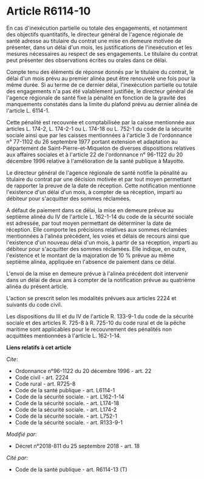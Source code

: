 # Article R6114-10

En cas d'inexécution partielle ou totale des engagements, et notamment des objectifs quantitatifs, le directeur général de
l'agence régionale de santé adresse au titulaire du contrat une mise en demeure motivée de présenter, dans un délai d'un
mois, les justifications de l'inexécution et les mesures nécessaires au respect de ses engagements. Le titulaire du contrat
peut présenter des observations écrites ou orales dans ce délai.

Compte tenu des éléments de réponse donnés par le titulaire du contrat, le délai d'un mois prévu au premier alinéa peut être
renouvelé une fois pour la même durée. Si au terme de ce dernier délai, l'inexécution partielle ou totale des engagements n'a
pas été valablement justifiée, le directeur général de l'agence régionale de santé fixe la pénalité en fonction de la gravité
des manquements constatés dans la limite du plafond prévu au dernier alinéa de l'article L. 6114-1.

Cette pénalité est recouvrée et comptabilisée par la caisse mentionnée aux articles L. 174-2, L. 174-2-1 ou L. 174-18 ou L.
752-1 du code de la sécurité sociale ainsi que par les caisses mentionnées à l'article 3 de l'ordonnance n° 77-1102 du 26
septembre 1977 portant extension et adaptation au département de Saint-Pierre-et-Miquelon de diverses dispositions relatives
aux affaires sociales et à l'article 22 de l'ordonnance n° 96-1122 du 20 décembre 1996 relative à l'amélioration de la santé
publique à Mayotte.

Le directeur général de l'agence régionale de santé notifie la pénalité au titulaire du contrat par une décision motivée et
par tout moyen permettant de rapporter la preuve de la date de réception. Cette notification mentionne l'existence d'un délai
d'un mois, à compter de sa réception, imparti au débiteur pour s'acquitter des sommes réclamées.

A défaut de paiement dans ce délai, la mise en demeure prévue au septième alinéa du IV de l'article L. 162-1-14 du code de la
sécurité sociale est adressée, par tout moyen permettant de déterminer la date de réception. Elle comporte les précisions
relatives aux sommes réclamées mentionnées à l'alinéa précédent, les voies et délais de recours ainsi que l'existence d'un
nouveau délai d'un mois, à partir de sa réception, imparti au débiteur pour s'acquitter des sommes réclamées. Elle indique,
en outre, l'existence et le montant de la majoration de 10 % prévue au même septième alinéa, appliquée en l'absence de
paiement dans ce délai.

L'envoi de la mise en demeure prévue à l'alinéa précédent doit intervenir dans un délai de deux ans à compter de la
notification prévue au quatrième alinéa du présent article.

L'action se prescrit selon les modalités prévues aux articles 2224 et suivants du code civil.

Les dispositions du III et du IV de l'article R. 133-9-1 du code de la sécurité sociale et des articles R. 725-8 à R. 725-10
du code rural et de la pêche maritime sont applicables pour le recouvrement des pénalités non acquittées mentionnées à
l'article L. 162-1-14.

**Liens relatifs à cet article**

_Cite_:

  - Ordonnance n°96-1122 du 20 décembre 1996 - art. 22
  - Code civil - art. 2224
  - Code rural - art. R725-8
  - Code de la santé publique - art. L6114-1
  - Code de la sécurité sociale. - art. L162-1-14
  - Code de la sécurité sociale. - art. L174-18
  - Code de la sécurité sociale. - art. L174-2
  - Code de la sécurité sociale. - art. L752-1
  - Code de la sécurité sociale. - art. R133-9-1

_Modifié par_:

  - Décret n°2018-811 du 25 septembre 2018 - art. 18

_Cité par_:

  - Code de la santé publique - art. R6114-13 (T)
